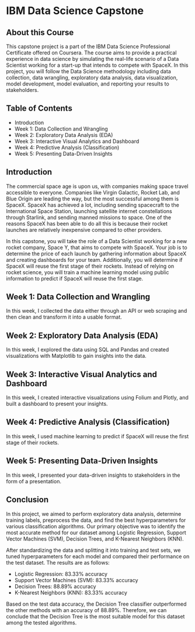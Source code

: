 # IBM Data Science Capstone

## About this Course
This capstone project is a part of the IBM Data Science Professional Certificate offered on Coursera. The course aims to provide a practical experience in data science by simulating the real-life scenario of a Data Scientist working for a start-up that intends to compete with SpaceX. In this project, you will follow the Data Science methodology including data collection, data wrangling, exploratory data analysis, data visualization, model development, model evaluation, and reporting your results to stakeholders.


## Table of Contents
- Introduction
- Week 1: Data Collection and Wrangling
- Week 2: Exploratory Data Analysis (EDA)
- Week 3: Interactive Visual Analytics and Dashboard
- Week 4: Predictive Analysis (Classification)
- Week 5: Presenting Data-Driven Insights

## Introduction
The commercial space age is upon us, with companies making space travel accessible to everyone. Companies like Virgin Galactic, Rocket Lab, and Blue Origin are leading the way, but the most successful among them is SpaceX. SpaceX has achieved a lot, including sending spacecraft to the International Space Station, launching satellite internet constellations through Starlink, and sending manned missions to space. One of the reasons SpaceX has been able to do all this is because their rocket launches are relatively inexpensive compared to other providers. 

In this capstone, you will take the role of a Data Scientist working for a new rocket company, Space Y, that aims to compete with SpaceX. Your job is to determine the price of each launch by gathering information about SpaceX and creating dashboards for your team. Additionally, you will determine if SpaceX will reuse the first stage of their rockets. Instead of relying on rocket science, you will train a machine learning model using public information to predict if SpaceX will reuse the first stage.

## Week 1: Data Collection and Wrangling
In this week, I collected the data either through an API or web scraping and then clean and transform it into a usable format.

## Week 2: Exploratory Data Analysis (EDA)
In this week, I explored the data using SQL and Pandas and created visualizations with Matplotlib to gain insights into the data.

## Week 3: Interactive Visual Analytics and Dashboard
In this week, I created interactive visualizations using Folium and Plotly, and built a dashboard to present your insights.

## Week 4: Predictive Analysis (Classification)
In this week, I used machine learning to predict if SpaceX will reuse the first stage of their rockets.

## Week 5: Presenting Data-Driven Insights
In this week, I presented your data-driven insights to stakeholders in the form of a presentation.

## Conclusion
In this project, we aimed to perform exploratory data analysis, determine training labels, preprocess the data, and find the best hyperparameters for various classification algorithms. Our primary objective was to identify the most accurate method for our dataset among Logistic Regression, Support Vector Machines (SVM), Decision Trees, and K-Nearest Neighbors (KNN).

After standardizing the data and splitting it into training and test sets, we tuned hyperparameters for each model and compared their performance on the test dataset. The results are as follows:

- Logistic Regression: 83.33% accuracy
- Support Vector Machines (SVM): 83.33% accuracy
- Decision Trees: 88.89% accuracy
- K-Nearest Neighbors (KNN): 83.33% accuracy

Based on the test data accuracy, the Decision Tree classifier outperformed the other methods with an accuracy of 88.89%. Therefore, we can conclude that the Decision Tree is the most suitable model for this dataset among the tested algorithms.
